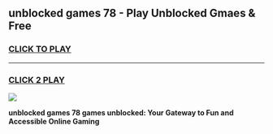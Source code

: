 
## unblocked games 78 - Play Unblocked Gmaes & Free
<h3>
<a href="https://news.freeplayer.one?title=unblocked_games_78&ref=23F">CLICK TO PLAY</a></h3>
<hr>

<h3>
<a href="https://news.freeplayer.one?title=unblocked_games_78&ref=23F">CLICK 2 PLAY</a>
  
</h3>

<a href="https://news.freeplayer.one?title=unblocked_games_78&ref=23F/"><img src="https://clearcache.store/games.png"></a>


**unblocked games 78 games unblocked: Your Gateway to Fun and Accessible Online Gaming**
